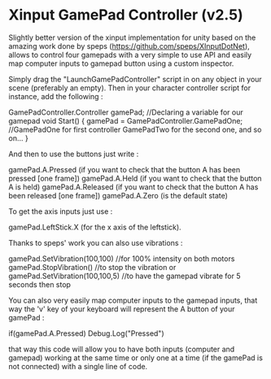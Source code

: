 # Xinput GamePad Controller (v2.5)

Slightly better version of the xinput implementation for unity based on the amazing work done by speps (https://github.com/speps/XInputDotNet), allows to control four gamepads with a very simple to use API and easily map computer inputs to gamepad button using a custom inspector.

Simply drag the "LaunchGamePadController" script in on any object in your scene (preferably an empty). Then in your character controller script for instance, add the following :

GamePadController.Controller gamePad; //Declaring a variable for our gamepad
void Start()
{
    gamePad = GamePadController.GamePadOne; //GamePadOne for first controller GamePadTwo for the second one, and so on...
}

And then to use the buttons just write :

gamePad.A.Pressed (if you want to check that the button A has been pressed [one frame])
gamePad.A.Held (if you want to check that the button A is held)
gamePad.A.Released (if you want to check that the button A has been released [one frame])
gamePad.A.Zero (is the default state)

To get the axis inputs just use :

gamePad.LeftStick.X (for the x axis of the leftstick).

Thanks to speps' work you can also use vibrations :

gamePad.SetVibration(100,100) //for 100% intensity on both motors
gamePad.StopVibration() //to stop the vibration
or gamePad.SetVibration(100,100,5) //to have the gamepad vibrate for 5 seconds then stop

You can also very easily map computer inputs to the gamepad inputs, that way the 'v' key of your keyboard will represent the A button of your gamePad :

if(gamePad.A.Pressed)
    Debug.Log("Pressed")
    
that way this code will allow you to have both inputs (computer and gamepad) working at the same time or only one at a time (if the gamePad is not connected) with a single line of code.



